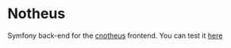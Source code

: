 # Notheus

Symfony back-end for the [cnotheus](https://github.com/Bulliby/cnotheus) frontend. You can test it [here](http://cnotheus.wellsguillaume.fr)
